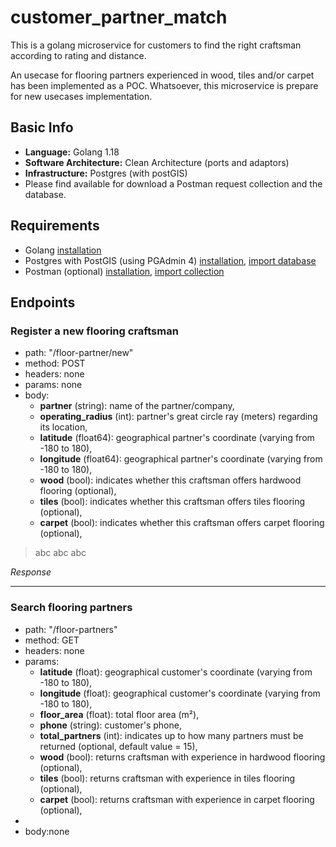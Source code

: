 # customer_partner_match
This is a golang microservice for customers to find the right craftsman according to rating and distance.

An usecase for flooring partners experienced in wood, tiles and/or carpet has been implemented as a POC. Whatsoever, this microservice is prepare for new usecases implementation.


## Basic Info
- **Language:** Golang 1.18
- **Software Architecture:** Clean Architecture (ports and adaptors)
- **Infrastructure:** Postgres (with postGIS)
- Please find available for download a Postman request collection and the database.

## Requirements
- Golang [installation](https://www.youtube.com/watch?v=0dnTNElroug)
- Postgres with PostGIS (using PGAdmin 4) [installation](https://www.youtube.com/watch?v=LhKj-_-CCfY), [import database](https://www.youtube.com/watch?v=C30q5i1e9KE)
- Postman (optional) [installation](https://www.youtube.com/watch?v=3eHJkcA8mTs), [import collection](https://www.youtube.com/watch?v=bzquMXmCLUQ)


## Endpoints
### Register a new flooring craftsman
- path: "/floor-partner/new"
- method: POST
- headers: none
- params: none
- body: 
  - **partner** (string): name of the partner/company,
  - **operating_radius** (int): partner's great circle ray (meters) regarding its location,
  - **latitude** (float64): geographical partner's coordinate (varying from -180 to 180),
  - **longitude** (float64): geographical partner's coordinate (varying from -180 to 180),
  - **wood** (bool): indicates whether this craftsman offers hardwood flooring (optional),
  - **tiles** (bool): indicates whether this craftsman offers tiles flooring (optional),
  - **carpet** (bool): indicates whether this craftsman offers carpet flooring (optional),


> abc abc abc

*Response*

-----
### Search flooring partners
- path: "/floor-partners"
- method: GET
- headers: none
- params:
  - **latitude** (float): geographical customer's coordinate (varying from -180 to 180),
  - **longitude** (float): geographical customer's coordinate (varying from -180 to 180),
  - **floor_area** (float): total floor area (m²),
  - **phone** (string): customer's phone,
  - **total_partners** (int): indicates up to how many partners must be returned (optional, default value = 15),
  - **wood** (bool): returns craftsman with experience in hardwood flooring (optional),
  - **tiles** (bool): returns craftsman with experience in tiles flooring (optional),
  - **carpet** (bool): returns craftsman with experience in carpet flooring (optional),
- 
- body:none
